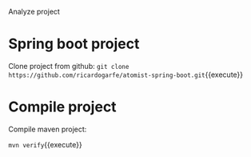 Analyze project

# Spring boot project

Clone project from github: `git clone https://github.com/ricardogarfe/atomist-spring-boot.git`{{execute}}

# Compile project

Compile maven project:

`mvn verify`{{execute}}
